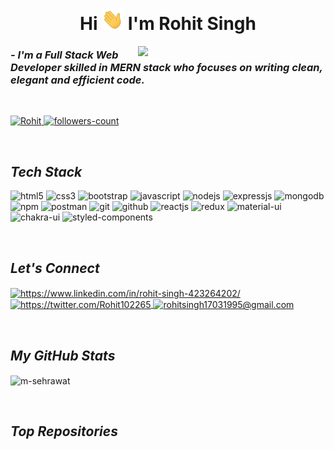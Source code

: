 <!----------------------------------- Heading Section ------------------------------------>
<h1 align="center">
    Hi
     <img src="https://raw.githubusercontent.com/ABSphreak/ABSphreak/master/gifs/Hi.gif" width="35"> 
    I'm Rohit Singh
   
 
</h1>

 <img align="right" src="https://cdn.dribbble.com/users/1162077/screenshots/3848914/programmer.gif" width="300"/>


<!----------------------------------- About Section ------------------------------------>

<h3>
    <i>- I'm a Full Stack Web Developer skilled in MERN stack who focuses on writing clean, elegant and efficient code.</i>
</h3>

<br>



<!----------------------------------- Profile View Section ------------------------------------>

<p align="left">
    <a href="https://github.com/m-sehrawat">
        <img src="https://komarev.com/ghpvc/?username=Rohit24-code&label=Profile%20views&color=0e75b6&style=flat" alt="Rohit" />
    </a>
    <a href="https://github.com/m-sehrawat?tab=followers">
        <img src="https://img.shields.io/github/followers/Rohit24-code?label=Followers&style=social" alt="followers-count">
    </a>
</p>
<br>



<!----------------------------------- Tech Stack Section ------------------------------------>

<h2><i>Tech Stack</i></h2>

<p>
    <img src="https://img.shields.io/badge/HTML5-E34F26?style=for-the-badge&logo=html5&logoColor=white" alt="html5" />
    <img src="https://img.shields.io/badge/CSS3-1572B6?style=for-the-badge&logo=css3&logoColor=white" alt="css3" />
    <img src="https://img.shields.io/badge/Bootstrap-563D7C?style=for-the-badge&logo=bootstrap&logoColor=white" alt="bootstrap" />
    <img src="https://img.shields.io/badge/JavaScript-323330?style=for-the-badge&logo=javascript&logoColor=F7DF1E" alt="javascript" />
    <img src="https://img.shields.io/badge/Node.js-339933?style=for-the-badge&logo=nodedotjs&logoColor=white" alt="nodejs" />
    <img src="https://img.shields.io/badge/Express.js-000000?style=for-the-badge&logo=express&logoColor=white" alt="expressjs" />
    <img src="https://img.shields.io/badge/MongoDB-4EA94B?style=for-the-badge&logo=mongodb&logoColor=white" alt="mongodb" />
    <img src="https://img.shields.io/badge/npm-CB3837?style=for-the-badge&logo=npm&logoColor=white" alt="npm" />
    <img src="https://img.shields.io/badge/Postman-FF6C37?style=for-the-badge&logo=Postman&logoColor=white" alt="postman" />
    <img src="https://img.shields.io/badge/Git-f44d27?style=for-the-badge&logo=git&logoColor=white" alt="git" />
    <img src="https://img.shields.io/badge/GitHub-100000?style=for-the-badge&logo=github&logoColor=white" alt="github" />
    <img src="https://img.shields.io/badge/React-20232A?style=for-the-badge&logo=react&logoColor=61DAFB" alt="reactjs" />
    <img src="https://img.shields.io/badge/Redux-593D88?style=for-the-badge&logo=redux&logoColor=white" alt="redux" />
    <img src="https://img.shields.io/badge/Material%20UI-007FFF?style=for-the-badge&logo=mui&logoColor=white" alt="material-ui" />
    <img src="https://img.shields.io/badge/Chakra%20UI-3bc7bd?style=for-the-badge&logo=chakraui&logoColor=white" alt="chakra-ui" />
    <img src="https://img.shields.io/badge/styled--components-DB7093?style=for-the-badge&logo=styled-components&logoColor=white" alt="styled-components" />
</p>
<br>



<!----------------------------------- Project Section ------------------------------------>



<!----------------------------------- Social Media Links Section ------------------------------------>

<h2><i>Let's Connect</i></h2>


<p align="left">
    <a href="https://www.linkedin.com/in/rohit-singh-423264202/">
        <img align="center" src="https://img.shields.io/badge/LinkedIn-0077B5?style=for-the-badge&logo=linkedin&logoColor=white" alt="https://www.linkedin.com/in/rohit-singh-423264202/" />
    </a>
    <a href="https://twitter.com/Rohit102265">
        <img align="center" src="https://img.shields.io/badge/Twitter-1DA1F2?style=for-the-badge&logo=twitter&logoColor=white" alt="https://twitter.com/Rohit102265" />
    </a>
    <a title="rohitsingh17031995@gmail.com" href="mailto:rohitsingh17031995@gmail.com">
        <img align="center" src="https://img.shields.io/badge/Gmail-D14836?style=for-the-badge&logo=gmail&logoColor=white" alt="rohitsingh17031995@gmail.com" />
    </a>
</p>
<br>



<!----------------------------------- GitHub Stats Section ------------------------------------>

<h2><i>My GitHub Stats</i></h2>

<p>
    <img align="center" src="https://github-readme-stats.vercel.app/api/top-langs/?username=Rohit24-code&layout=compact&exclude_repo=Lybrate-Website-Clone-Version-2.0,Lybrate-Website-Clone,Adidas-Clone&hide=Shell&border_radius=0&theme=dark" alt="m-sehrawat" height="139" />
</p>
<br>



<!----------------------------------- Top Repository Section ------------------------------------>

<h2><i>Top Repositories</i></h2>




